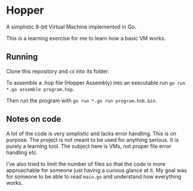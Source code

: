 # Hopper
A simplistic 8-bit Virtual Machine implemented in Go.

This is a learning exercise for me to learn how a basic VM works.

## Running
Clone this repository and `cd` into its folder.

To assemble a .hop file (Hopper Assembly) into an executable run `go run *.go assemble program.hop`.

Then run the program with `go run *.go run program.hob.bin`. 

## Notes on code
A lot of the code is very simplistic and lacks error handling. This is on purpose. The project is
not meant to be used for anything serious. It is purely a learning tool. The subject here is VMs,
not proper file error handling etc.

I've also tried to limit the number of files so that the code is more approachable for someone just
having a curious glance at it. My goal was for someone to be able to read `main.go` and understand
how everything works.
